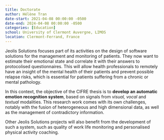 ```yaml
---
title: Doctorate
author: Hélène Tran
date-start: 2021-04-08 00:00:00 -0500
date-end: 2024-04-08 00:00:00 -0500
categories: [Education]
school: University of Clermont Auvergne, LIMOS
location: Clermont-Ferrand, France
---
```


Jeolis Solutions focuses part of its activities on the design of software solutions for the management and monitoring of patients. They now want to estimate their emotional state and correlate it with their answers to protocolised questionnaires. This will allow health professionals to remotely have an insight of the mental health of their patients and prevent possible relapse risks, which is essential for patients suffering from a chronic or mental pathology.
 
In this context, the objective of the CIFRE thesis is to **develop an automatic emotion recognition system**, based on signals from *visual, vocal* and *textual* modalities. This research work comes with its own challenges, notably with the fusion of heterogeneous and high dimensional data, as well as the management of contradictory information.
 
Other Jeolis Solutions projects will also benefit from the development of such a system, such as quality of work life monitoring and personalised physical activity coaching.